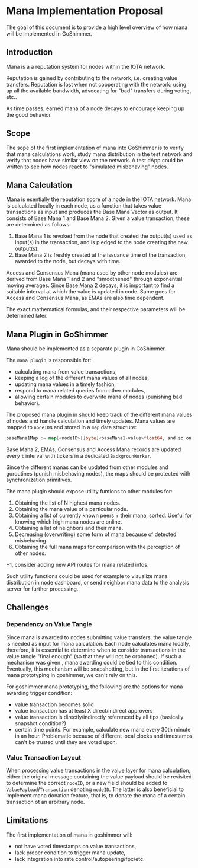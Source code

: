 # Mana Implementation Proposal

The goal of this document is to provide a high level overview of how mana will be implemented in GoShimmer.

## Introduction

Mana is a a reputation system for nodes within the IOTA network.

Reputation is gained by contributing to the network, i.e. creating value transfers.
Reputation is lost when not cooperating with the network: using up all the available bandwidth, advocating for
"bad" transfers during voting, etc..

As time passes, earned mana of a node decays to encourage keeping up the good behavior.

## Scope

The sope of the first implementation of mana into GoShimmer is to verify that mana calculations work,
study mana distribution in the test network and verify that nodes have similar view on the network. A test dApp could
be written to see how nodes react to "simulated misbehaving" nodes.

## Mana Calculation

Mana is esentially the reputation score of a node in the IOTA network. Mana is calculated locally in each node, as a
function that takes value transactions as input and produces the Base Mana Vector as output.
It consists of Base Mana 1 and Base Mana 2. Given a value transaction, these are determined as follows:
 1. Base Mana 1 is revoked from the node that created the output(s) used as input(s) in the transaction, and is pledged to
    the node creating the new output(s).
 2. Base Mana 2 is freshly created at the issuance time of the transaction, awarded to the node, but decays with time.

Access and Consensus Mana (mana used by other node modules) are derived from Base Mana 1 and 2 and "smoothened" through
exponential moving averages. Since Base Mana 2 decays, it is important to find a suitable interval at which the value
is updated in code. Same goes for Access and Consensus Mana,
as EMAs are also time dependent.

The exact mathematical formulas, and their respective parameters will be determined later.

## Mana Plugin in GoShimmer

Mana should be implemented as a separate plugin in GoShimmer.

The `mana plugin` is responsible for:
 - calculating mana from value transactions,
 - keeping a log of the different mana values of all nodes,
 - updating mana values in a timely fashion,
 - respond to mana related queries from other modules,
 - allowing certain modules to overwrite mana of nodes (punishing bad behavior).

 The proposed mana plugin in should keep track of the different mana values of nodes and handle calculation and timely
 updates. Mana values are mapped to `nodeID`s and stored in a `map` data structure:
 ```go
baseMana1Map := map[<nodeID>[]byte]<baseMana1-value>float64, and so on...
```
 Base Mana 2, EMAs, Consensus and Access Mana records are updated every `t` interval with tickers in a dedicated `BackgrounWorker`.

 Since the different manas can be updated from other modules and goroutines (punish misbehaving nodes), the maps should be protected with synchronization
 primitives.

 The mana plugin should expose utility funtions to other modules for:
  1. Obtaining the list of N highest mana nodes.
  2. Obtaining the mana value of a particular node.
  3. Obtaining a list of currently known peers + their mana, sorted. Useful for knowing which high mana nodes are online.
  4. Obtaining a list of neighbors and their mana.
  5. Decreasing (overwriting) some form of mana because of detected misbehaving.
  6. Obtaining the full mana maps for comparison with the perception of other nodes.

  +1, consider adding new API routes for mana related infos.

 Such utility functions could be used for example to visualize mana distribution in node dashboard, or send neighbor
 mana data to the analysis server for further processing.

## Challenges

### Dependency on Value Tangle

Since mana is awarded to nodes submitting value transfers, the value tangle is needed as input for mana calculation.
Each node calculates mana locally, therefore, it is essential to determine when to consider transactions in the value
tangle "final enough" (so that they will not be orphaned). If such a mechanism was given , mana awarding could be tied
to this condition. Eventually, this mechanism will be snapshotting, but in the first iterations of mana prototyping in
goshimmer, we can't rely on this.

For goshimmer mana prototyping, the following are the options for mana awarding trigger condition:
 - value transaction becomes solid
 - value transaction has at least X direct/indirect approvers
 - value transaction is directly/indirectly referenced by all tips (basically snapshot condition?)
 - certain time points. For example, calculate new mana every 30th minute in an hour. Problematic because of different
   local clocks and timestamps can't be trusted until they are voted upon.

### Value Transaction Layout

When processing value transactions in the value layer for mana calculation, either the original message containing the
value payload should be revisited to determine the correct `nodeID`, or a new field should be added to `ValuePayload`/`Transaction`
denoting `nodeID`. The latter is also beneficial to implement mana donation feature, that is, to donate the mana of a
certain transaction ot an arbitrary node.

## Limitations

The first implementation of mana in goshimmer will:
  - not have voted timestamps on value transactions,
  - lack proper condition to trigger mana update,
  - lack integration into rate control/autopeering/fpc/etc.
